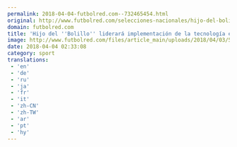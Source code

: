 ```yaml
---
permalink: 2018-04-04-futbolred.com--732465454.html
original: http://www.futbolred.com/selecciones-nacionales/hijo-del-bolillo-liderara-implementacion-de-la-tecnologia-en-la-seleccion-de-panama-83028
domain: futbolred.com
title: 'Hijo del ''Bolillo'' liderará implementación de la tecnología en la selección de Panamá'
image: http://www.futbolred.com/files/article_main/uploads/2018/04/03/5ac4372ab4614.jpeg
date: 2018-04-04 02:33:08
category: sport
translations: 
 - 'en'
 - 'de'
 - 'ru'
 - 'ja'
 - 'fr'
 - 'it'
 - 'zh-CN'
 - 'zh-TW'
 - 'ar'
 - 'pt'
 - 'hy'
---
```


